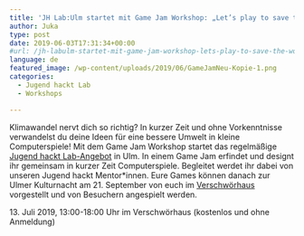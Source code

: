 ```yaml
---
title: 'JH Lab:Ulm startet mit Game Jam Workshop: „Let’s play to save the world 🎮“'
author: Juka
type: post
date: 2019-06-03T17:31:34+00:00
#url: /jh-labulm-startet-mit-game-jam-workshop-lets-play-to-save-the-world/
language: de
featured_image: /wp-content/uploads/2019/06/GameJamNeu-Kopie-1.png
categories:
  - Jugend hackt Lab
  - Workshops

---
```

Klimawandel nervt dich so richtig? In kurzer Zeit und ohne Vorkenntnisse verwandelst du deine Ideen für eine bessere Umwelt in kleine Computerspiele! Mit dem Game Jam Workshop startet das regelmäßige [Jugend hackt Lab-Angebot](https://jugendhackt.org/labs/) in Ulm. In einem Game Jam erfindet und designt ihr gemeinsam in kurzer Zeit Computerspiele. Begleitet werdet ihr dabei von unseren Jugend hackt Mentor\*innen. Eure Games können danach zur Ulmer Kulturnacht am 21. September von euch im [Verschwörhaus](/kulturnacht-im-verschwoerhaus-lets-play-to-save-the-world-und-generative-art-von-bleeptrack/) vorgestellt und von Besuchern angespielt werden.

13\. Juli 2019, 13:00-18:00 Uhr im Verschwörhaus (kostenlos und ohne Anmeldung)
